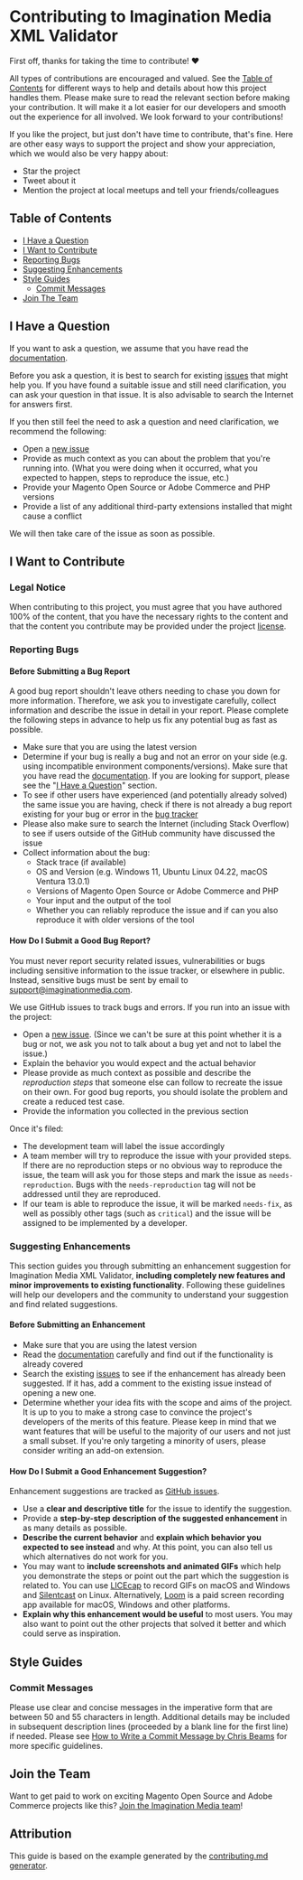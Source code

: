 # Contributing to Imagination Media XML Validator

First off, thanks for taking the time to contribute! ❤️

All types of contributions are encouraged and valued. See the
[Table of Contents] for different ways to help and details about how this
project handles them. Please make sure to read the relevant section before
making your contribution. It will make it a lot easier for our developers and
smooth out the experience for all involved. We look forward to your
contributions!

If you like the project, but just don't have time to contribute, that's fine.
Here are other easy ways to support the project and show your appreciation,
which we would also be very happy about:
- Star the project
- Tweet about it
- Mention the project at local meetups and tell your friends/colleagues

## Table of Contents

- [I Have a Question](#i-have-a-question)
- [I Want to Contribute](#i-want-to-contribute)
- [Reporting Bugs](#reporting-bugs)
- [Suggesting Enhancements](#suggesting-enhancements)
- [Style Guides](#style-guides)
  - [Commit Messages](#commit-messages)
- [Join The Team](#join-the-team)

## I Have a Question

If you want to ask a question, we assume that you have read the [documentation].

Before you ask a question, it is best to search for existing [issues] that might
help you. If you have found a suitable issue and still need clarification, you
can ask your question in that issue. It is also advisable to search the Internet
for answers first.

If you then still feel the need to ask a question and need clarification, we
recommend the following:

- Open a [new issue]
- Provide as much context as you can about the problem that you're running into.
(What you were doing when it occurred, what you expected to happen, steps to
reproduce the issue, etc.)
- Provide your Magento Open Source or Adobe Commerce and PHP versions
- Provide a list of any additional third-party extensions installed that might
cause a conflict

We will then take care of the issue as soon as possible.

## I Want to Contribute

### Legal Notice

When contributing to this project, you must agree that you have authored 100% of
the content, that you have the necessary rights to the content and that the
content you contribute may be provided under the project [license].

### Reporting Bugs

#### Before Submitting a Bug Report

A good bug report shouldn't leave others needing to chase you down for more
information. Therefore, we ask you to investigate carefully, collect information
and describe the issue in detail in your report. Please complete the following
steps in advance to help us fix any potential bug as fast as possible.

- Make sure that you are using the latest version
- Determine if your bug is really a bug and not an error on your side (e.g.
using incompatible environment components/versions). Make sure that you have
read the [documentation]. If you are looking for support, please see the
"[I Have a Question]" section.
- To see if other users have experienced (and potentially already solved) the
same issue you are having, check if there is not already a bug report existing
for your bug or error in the [bug tracker]
- Please also make sure to search the Internet (including Stack Overflow) to see
if users outside of the GitHub community have discussed the issue
- Collect information about the bug:
  - Stack trace (if available)
  - OS and Version (e.g. Windows 11, Ubuntu Linux 04.22, macOS Ventura 13.0.1)
  - Versions of Magento Open Source or Adobe Commerce and PHP
  - Your input and the output of the tool
  - Whether you can reliably reproduce the issue and if can you also reproduce
  it with older versions of the tool

#### How Do I Submit a Good Bug Report?

You must never report security related issues, vulnerabilities or bugs including
sensitive information to the issue tracker, or elsewhere in public. Instead,
sensitive bugs must be sent by email to [support@imaginationmedia.com].

We use GitHub issues to track bugs and errors. If you run into an issue with the
project:

- Open a [new issue]. (Since we can't be sure at this point whether it is a bug
or not, we ask you not to talk about a bug yet and not to label the issue.)
- Explain the behavior you would expect and the actual behavior
- Please provide as much context as possible and describe the
*reproduction steps* that someone else can follow to recreate the issue on their
own. For good bug reports, you should isolate the problem and create a reduced
test case.
- Provide the information you collected in the previous section

Once it's filed:

- The development team will label the issue accordingly
- A team member will try to reproduce the issue with your provided steps. If
there are no reproduction steps or no obvious way to reproduce the issue, the
team will ask you for those steps and mark the issue as `needs-reproduction`.
Bugs with the `needs-reproduction` tag will not be addressed until they are
reproduced.
- If our team is able to reproduce the issue, it will be marked `needs-fix`, as
well as possibly other tags (such as `critical`) and the issue will be assigned
to be implemented by a developer.

### Suggesting Enhancements

This section guides you through submitting an enhancement suggestion for
Imagination Media XML Validator, **including completely new features and minor
improvements to existing functionality**. Following these guidelines will help
our developers and the community to understand your suggestion and find related
suggestions.

#### Before Submitting an Enhancement

- Make sure that you are using the latest version
- Read the [documentation] carefully and find out if the functionality is
already covered
- Search the existing [issues] to see if the enhancement has already been
suggested. If it has, add a comment to the existing issue instead of opening a
new one.
- Determine whether your idea fits with the scope and aims of the project.
It is up to you to make a strong case to convince the project's developers of
the merits of this feature. Please keep in mind that we want features that will
be useful to the majority of our users and not just a small subset. If you're
only targeting a minority of users, please consider writing an add-on extension.

#### How Do I Submit a Good Enhancement Suggestion?

Enhancement suggestions are tracked as [GitHub issues].

- Use a **clear and descriptive title** for the issue to identify the
suggestion.
- Provide a **step-by-step description of the suggested enhancement** in as many
details as possible.
- **Describe the current behavior** and **explain which behavior you expected to
see instead** and why. At this point, you can also tell us which alternatives do
not work for you.
- You may want to **include screenshots and animated GIFs** which help you
demonstrate the steps or point out the part which the suggestion is related to.
You can use [LICEcap] to record GIFs on macOS and Windows and [Silentcast] on
Linux. Alternatively, [Loom] is a paid screen recording app available for macOS,
Windows and other platforms.
- **Explain why this enhancement would be useful** to most users. You may also
want to point out the other projects that solved it better and which could serve
as inspiration.

## Style Guides
### Commit Messages
Please use clear and concise messages in the imperative form that are between 50
and 55 characters in length. Additional details may be included in subsequent
description lines (proceeded by a blank line for the first line) if needed.
Please see [How to Write a Commit Message by Chris Beams] for more specific
guidelines.

## Join the Team

Want to get paid to work on exciting Magento Open Source and Adobe Commerce
projects like this? [Join the Imagination Media team]!

## Attribution

This guide is based on the example generated by the [contributing.md generator].

[Table of Contents]: #table-of-contents
[documentation]: README.md
[issues]: https://github.com/Imagination-Media/magento-module-xml-validator/issues
[new issue]: https://github.com/Imagination-Media/magento-module-xml-validator/issues/new
[license]: ./LICENSE
[I Have a Question]: #i-have-a-question
[bug tracker]: https://github.com/Imagination-Media/magento-module-xml-validator/issues?q=label%3Abug
[support@imaginationmedia.com]: mailto:support@imaginationmedia.com?subject=Security%20Issue%20in%20XML%20Validator
[GitHub issues]: https://github.com/Imagination-Media/magento-module-xml-validator/issues
[LICEcap]: https://www.cockos.com/licecap/
[Silentcast]: https://github.com/colinkeenan/silentcast
[Loom]: https://www.loom.com/
[How to Write a Commit Message by Chris Beams]: https://cbea.ms/git-commit/
[Join the Imagination Media team]: https://imaginationmedia.com/careers
[contributing.md generator]: https://generator.contributing.md/